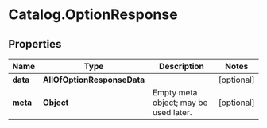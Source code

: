 # Catalog.OptionResponse

## Properties
Name | Type | Description | Notes
------------ | ------------- | ------------- | -------------
**data** | **AllOfOptionResponseData** |  | [optional] 
**meta** | **Object** | Empty meta object; may be used later. | [optional] 
